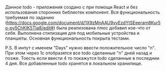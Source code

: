 Данное todo - приложения создано с при помощи React и без использования сторонних библиотек компонент.
Вся функциональность требуемая по заданию (https://docs.google.com/document/d/1X9zMnAAU9vvEzdYtSEeeram8Kur5o-py5ChKlK5TIa8/edit#) была реализована
плюс добавил кое-что от себя.
Выполнена стилизация для под мобильные устройства и планшеты.
Основная функциональность покрыта тестами.

P.S. В инпут с именем "Days" нужно ввести положительное число "n". При этом через 1с отобразятся все todo сделанные "n" дней назад и позже.
     Тоесть если ввести 4 то покажутся todo сделанные в последнии 4 дня. Все добавленные todo хранятся в локальном хранилище.



